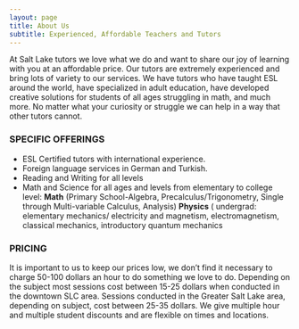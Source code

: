 ```yaml
---
layout: page
title: About Us
subtitle: Experienced, Affordable Teachers and Tutors
---
```


At Salt Lake tutors we love what we do and want to share our joy of learning with you at an affordable price.  Our tutors are extremely experienced and bring lots of variety to our services.  We have tutors who have taught ESL around the world, have specialized in adult education, have developed creative solutions for students of all ages struggling in math, and much more. No matter what your curiosity or struggle we can help in a way that other tutors cannot.

### SPECIFIC OFFERINGS

- ESL Certified tutors with international experience.
- Foreign language services in German and Turkish.
- Reading and Writing for all levels
- Math and Science for all ages and levels from elementary to college level: **Math** (Primary School-Algebra, Precalculus/Trigonometry, Single through Multi-variable Calculus, Analysis) **Physics** ( undergrad: elementary mechanics/ electricity and magnetism, electromagnetism, classical mechanics, introductory quantum mechanics

### PRICING

It is important to us to keep our prices low, we don’t find it necessary to charge 50-100 dollars an hour to do something we love to do.  Depending on the subject most sessions cost between 15-25 dollars when conducted in the downtown SLC area.  Sessions conducted in the Greater Salt Lake area, depending on subject, cost between 25-35 dollars.  We give multiple hour and multiple student discounts and are flexible on times and locations.
